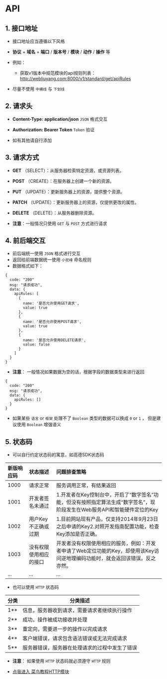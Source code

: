 # API

## 1. 接口地址

- 接口地址应当遵循以下风格
- **协议** + **域名** + **端口** / **版本号** / **模块** / **动作** / **操作** 等

- 例如：
  - 获取v1版本中规范模块的api规则列表： http://webliuyang.com:8000/v1/standard/get/apiRules


- 尽量不使用 `中横线` 与 `下划线` 

## 2. 请求头

- **Content-Type: application/json**   `JSON` 格式交互
- **Authorization: Bearer Token**  `Token` 验证

- 如有其他请自行添加

## 3. 请求方式

-  **GET** （SELECT）：从服务器检索特定资源，或资源列表。
-  **POST** （CREATE）：在服务器上创建一个新的资源。
-  **PUT** （UPDATE）：更新服务器上的资源，提供整个资源。
-  **PATCH** （UPDATE）：更新服务器上的资源，仅提供更改的属性。
-  **DELETE** （DELETE）：从服务器删除资源。

- **注意**：一般情况只使用 `GET` 与 `POST` 方式进行请求

## 4. 前后端交互

- 前后端统一使用 `JSON` 格式进行交互
- 返回给前端数据统一使用 `小驼峰` 命名规则
- 数据格式如下：

```tsx
{
  code: "200"
  msg: "请求成功",
  data: {
    apiRules: [
      {
        name: '是否允许使用GET请求',
        value: true
      },
      {
        name: '是否允许使用POST请求',
        value: true
      },
      {
        name: '是否允许使用DELETE请求',
        value: false
      }
    ]
  }
}
```

- **注意**： 一般情况如果数据为空的话，根据字段的数据类型来进行返回

```tsx
{
  code: "200"
  msg: "请求成功",
  data: {
    apiRules: []
  }
}
```

- 如果某些 `语言` or `框架` 处理不了 `Boolean` 类型的数据可以换成 `0` or `1` ， 但是建议使用 `Boolean` 增强语义

## 5. 状态码

- 可以自行约定状态码的寓意，如高德SDK状态码

| 新版响应码 | 状态描述               | 问题排查策略                                                 |
| :--------- | :--------------------- | :----------------------------------------------------------- |
| 1000       | 请求正常               | 服务调用正常，有结果返回                                     |
| 1001       | 开发者签名未通过       | 1.开发者在Key控制台中，开启了“数字签名”功能，但没有按照指定算法生成“数字签名”，现阶段发生在Web服务API和智能硬件定位的Key |
| 1002       | 用户Key不正确或过期    | 1.目前网站现有产品，仅支持2014年9月23日之后申请的Key2.对照开发指南配置功能，检查Key添加是否正确。 |
| 1003       | 没有权限使用相应的接口 | 开发者没有权限使用相应的服务，例如：开发者申请了Web定位功能的Key，却使用该Key访问逆地理编码功能时，就会返回该错误。反之亦然。 |
| ...        | ...                    | ...                                                          |

- 也可以使用 `HTTP` 状态码

| 分类 | 分类描述                                       |
| ---- | ---------------------------------------------- |
| 1**  | 信息，服务器收到请求，需要请求者继续执行操作   |
| 2**  | 成功，操作被成功接收并处理                     |
| 3**  | 重定向，需要进一步的操作以完成请求             |
| 4**  | 客户端错误，请求包含语法错误或无法完成请求     |
| 5**  | 服务器错误，服务器在处理请求的过程中发生了错误 |

- **注意**： 如果使用 `HTTP` 状态码就必须遵守 `HTTP` 规则

- [点我进入 菜鸟教程HTTP模块](https://www.runoob.com/http/http-tutorial.html) 


